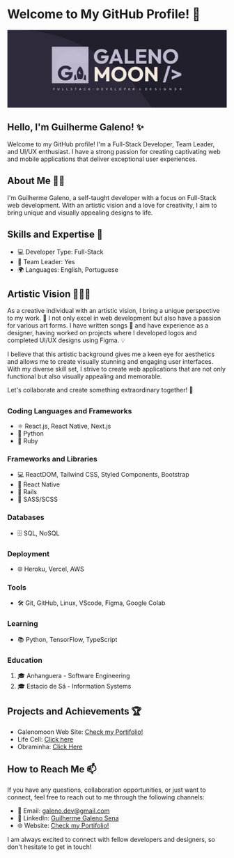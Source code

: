 # Welcome to My GitHub Profile! 👋

<p align="center">
  <img src="./banner.png" alt="Banner">
</p>

## Hello, I'm Guilherme Galeno! ✨

Welcome to my GitHub profile! I'm a Full-Stack Developer, Team Leader, and UI/UX enthusiast. I have a strong passion for creating captivating web and mobile applications that deliver exceptional user experiences.

## About Me 🙋‍♂️

I'm Guilherme Galeno, a self-taught developer with a focus on Full-Stack web development. With an artistic vision and a love for creativity, I aim to bring unique and visually appealing designs to life.

## Skills and Expertise 🚀

- 💻 Developer Type: Full-Stack
- 🎯 Team Leader: Yes
- 🌍 Languages: English, Portuguese

## Artistic Vision 🎨✨🎵

As a creative individual with an artistic vision, I bring a unique perspective to my work. 🎨 I not only excel in web development but also have a passion for various art forms. I have written songs 🎵 and have experience as a designer, having worked on projects where I developed logos and completed UI/UX designs using Figma. 💡

I believe that this artistic background gives me a keen eye for aesthetics and allows me to create visually stunning and engaging user interfaces. With my diverse skill set, I strive to create web applications that are not only functional but also visually appealing and memorable.

Let's collaborate and create something extraordinary together! 🚀

##

### Coding Languages and Frameworks

- ⚛️ React.js, React Native, Next.js
- 🐍 Python
- 💎 Ruby

### Frameworks and Libraries

- 💻 ReactDOM, Tailwind CSS, Styled Components, Bootstrap
- 📱 React Native
- 🚂 Rails
- 🎨 SASS/SCSS

### Databases

- 🗄️ SQL, NoSQL

### Deployment

- 🌐 Heroku, Vercel, AWS

### Tools

- 🛠️ Git, GitHub, Linux, VScode, Figma, Google Colab

### Learning

- 📚 Python, TensorFlow, TypeScript

### Education

1. 🎓 Anhanguera - Software Engineering
2. 🎓 Estacio de Sá - Information Systems

## Projects and Achievements 🏆

- Galenomoon Web Site: [Check my Portifolio!](https://www.galenomoon.com)
- Life Cell: [Click here](https://www.lifecell.vercel.app/)
- Obraminha: [Click Here](https://www.obraminha.com.br)

## How to Reach Me 📫

If you have any questions, collaboration opportunities, or just want to connect, feel free to reach out to me through the following channels:

- 📧 Email: galeno.dev@gmail.com
- 💼 LinkedIn: [Guilherme Galeno Sena](https://www.linkedin.com/in/guilherme-galeno-sena)
- 🌐 Website: [Check my Portifolio!](https://www.galenomoon.com)

I am always excited to connect with fellow developers and designers, so don't hesitate to get in touch!

